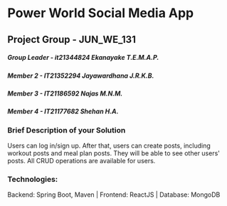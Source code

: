 
# Power World Social Media App
## Project Group - JUN_WE_131

##### Group Leader - it21344824 Ekanayake T.E.M.A.P. 
##### Member 2 - IT21352294 Jayawardhana J.R.K.B. 
##### Member 3 - IT21186592 Najas M.N.M. 
##### Member 4 - IT21177682 Shehan H.A. 

### Brief Description of your Solution 
Users can log in/sign up. After that, users can create posts, including workout posts and meal plan posts. 
They will be able to see other users' posts. All CRUD operations are available for users.

### Technologies:
Backend: Spring Boot, Maven | Frontend: ReactJS | Database: MongoDB
